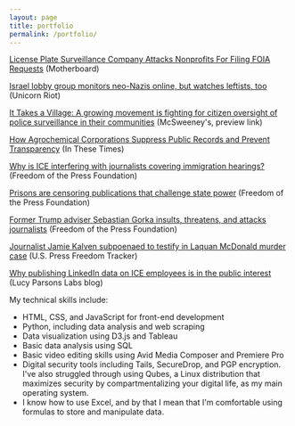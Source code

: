 ```yaml
---
layout: page
title: portfolio
permalink: /portfolio/
---
```


[License Plate Surveillance Company Attacks Nonprofits For Filing FOIA Requests](https://motherboard.vice.com/en_us/article/3kjp85/vigilant-solutions-eff-muckrock-foia-requests) (Motherboard)

[Israel lobby group monitors neo-Nazis online, but watches leftists, too](https://www.unicornriot.ninja/2018/israel-lobby-group-monitors-neo-nazis-online-but-watches-leftists-too/) (Unicorn Riot)

[It Takes a Village: A growing movement is fighting for citizen oversight of police surveillance in their communities](https://store.mcsweeneys.net/products/mcsweeney-s-issue-54-the-end-of-trust) (McSweeney's, preview link)

[How Agrochemical Corporations Suppress Public Records and Prevent Transparency](http://inthesetimes.com/rural-america/entry/21011/freedom-of-information-act-corporate-power-transparency-agrochemicals) (In These Times)

[Why is ICE interfering with journalists covering immigration hearings?](https://freedom.press/news/why-ice-interfering-journalists-covering-immigration-hearings/) (Freedom of the Press Foundation)

[Prisons are censoring publications that challenge state power](https://freedom.press/news/prisons-are-censoring-publications-challenge-state-power/) (Freedom of the Press Foundation)

[Former Trump adviser Sebastian Gorka insults, threatens, and attacks journalists](https://freedom.press/news/former-trump-adviser-sebastian-gorka-insults-threatens-and-attacks-journalists/) (Freedom of the Press Foundation)

[Journalist Jamie Kalven subpoenaed to testify in Laquan McDonald murder case](https://pressfreedomtracker.us/all-incidents/journalist-jamie-kalven-subpoenaed-testify-laquan-mcdonald-murder-case/) (U.S. Press Freedom Tracker)

[Why publishing LinkedIn data on ICE employees is in the public interest](https://lucyparsonslabs.com/posts/ice-public-interest/) (Lucy Parsons Labs blog)

My technical skills include:
* HTML, CSS, and JavaScript for front-end development
* Python, including data analysis and web scraping
* Data visualization using D3.js and Tableau
* Basic data analysis using SQL
* Basic video editing skills using Avid Media Composer and Premiere Pro
* Digital security tools including Tails, SecureDrop, and PGP encryption. I've also struggled through using Qubes, a Linux distribution that maximizes security by compartmentalizing your digital life, as my main operating system.
* I know how to use Excel, and by that I mean that I'm comfortable using formulas to store and manipulate data.
